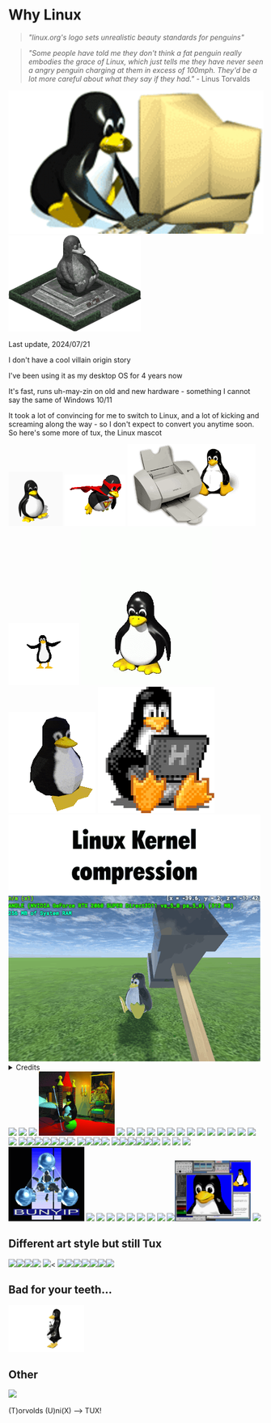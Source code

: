 <style>body { background: url(.pix/tux2.gif) no-repeat top left; }</style>

# Why Linux

> _"linux.org's logo sets unrealistic beauty standards for penguins"_

> _"Some people have told me they don't think a fat penguin really embodies the grace of Linux, which just tells me they have never seen a angry penguin charging at them in excess of 100mph. They'd be a lot more careful about what they say if they had."_ - Linus Torvalds

<img src=.pix/tux1.gif>
<img src=.pix/tux_monument.gif>

Last update, 2024/07/21 

I don't have a cool villain origin story

I've been using it as my desktop OS for 4 years now

It's fast, runs uh-may-zin on old and new hardware - something I cannot say the same of Windows 10/11

It took a lot of convincing for me to switch to Linux, and a lot of kicking and screaming along the way - so I don't expect to convert you anytime soon. So here's some more of tux, the Linux mascot

<img src=.pix/tux3.gif>
<img src=.pix/tux_superhero_soaring.gif>
<img src=.pix/tux_printer_sliding.gif>
<img src=.pix/tux_flipping.gif>
<img src=.pix/tux_jumping_jack.gif>
<img src=.pix/tux_rotating.gif>
<img src=.pix/tux_typing.gif>
<img src=.pix/tux_hit_by_hammer.gif>

<details><summary>Credits</summary> [lwn.net](https://lwn.net/Gallery/credits.html), [Luke Smith thumbnail](https://youtu.be/_hNMfVIsyIc?si=RKIhsbqADLwir8Yq), [stalgo](https://www.sthu.org/code/stalgo/), [ibm linux](https://lamiradadelreplicante.com/2014/09/01/ibm-expande-linux-en-sus-data-center/), [lugod - lert](https://www.lugod.org/projects/lert/), [bulma.net](https://web.archive.org/web/20050130043417/http://bulma.net/), [fredart](https://www.fredart.com/), [Linux Australia](https://linux.org.au/projects/T-Shirt/winner.phtml), [L4Linux](https://os.inf.tu-dresden.de/L4/LinuxOnL4/), [Jailbait, KLOWNER](https://jailbait.sourceforge.net/), [hellug.gr, Greek Linux](https://www.hellug.gr/), [Linux Embedded](https://linux-embedded.com/), [trustix](https://lwn.net/Gallery/i/trustix-maskot.jpg), [L4 Kernel](https://os.inf.tu-dresden.de/L4/), [landley.net](https://www.landley.net/history/mirror/linux/tux.html), [isc.tamu.edu](https://isc.tamu.edu/~lewing/linux/index.html), [n3.edu](https://www3.nd.edu/~ljordan/linux/tuxhistory.html)</details>

<img src=".pix/tux_statue_of_liberty.avif" style="width:150px; height: auto;">
<img src=".pix/tux_linus_patriotism_poster.avif" style="width:150px; height: auto;"> 
 <img src=".pix/tux_us_president.avif" style="width:150px; height: auto;"> <img src=".pix/tux_princess_and_the_pea.png" style="width:150px; height: auto;"> <img src=".pix/tux_emergency_response_team.avif" style="width:150px; height: auto;"> <img src=".pix/tux_bill_gates.avif" style="width:150px; height: auto;"> <img src=".pix/tux_prison_uniform.avif" style="width:150px; height: auto;"> <img src=".pix/tux_anime_girl_inside.avif" style="width:150px; height: auto;"> <img src=".pix/tux_abacus.avif" style="width:150px; height: auto;"> <img src=".pix/tux_wizard2.avif" style="width:150px; height: auto;"> 
<img src=".pix/tux_reading_newspaper.avif" style="width:150px; height: auto;">
<img src=".pix/tux_hellenic.avif" style="width:150px; height: auto;"> <img src=".pix/tux_igloo_reading_book.avif" style="width:150px; height: auto;"> <img src=".pix/tux_astronaut.avif" style="width:150px; height: auto;"> <img src=".pix/tux_at_desk2.avif" style="width:150px; height: auto;"> <img src=".pix/tux_confused.avif" style="width:150px; height: auto;"> <img src=".pix/tux_mosaic.avif" style="width:150px; height: auto;"> <img src=".pix/tux_in_space.avif" style="width:150px; height: auto;"> <img src=".pix/tux_colony.avif" style="width:150px; height: auto;"> <img src=".pix/tux_cig_carton1.avif" style="width:150px; height: auto;"><img src=".pix/tux_cig_carton2.avif" style="width:150px; height: auto;"><img src=".pix/tux_the_dealer.avif" style="width:250px; height: auto;"><img src=".pix/tux_slackware1.avif" style="width:150px; height: auto;"><img src=".pix/tux_slackware2.avif" style="width:150px; height: auto;"><img src=".pix/tux_zombie.avif" style="width:150px; height: auto;"><img src=".pix/tux_xray.avif" style="width:250px; height: auto;"> <img src=".pix/tux_giant.avif" style="width:100px; height: auto;"><img src=".pix/tux_lines.avif" style="width:150px; height: auto;"><img src=".pix/tux_bugcatcher.avif" style="width:100px; height: auto;"><img src=".pix/tux3.avif" style="width:100px; height: auto;"> <img src=.pix/tux_sleep.avif><img src=.pix/tux_frag.avif><img src=.pix/taz.avif><img src=.pix/tux_ibm.avif><img src=.pix/tux_toilet.avif><img src=.pix/tux_matryoshka.avif> <img src=".pix/tux_vacation.avif" style="width:150px; height: auto;"> <img src=".pix/tux_cluster.avif" style="width:150px; height: auto;"> <img src=".pix/tux_underneath.avif" style="width:150px; height: auto;"> <img src=".pix/tux_bunyip.gif" style="width:150px; height: auto;"> <img src=".pix/tux_detective.avif" style="width:150px; height: auto;"> <img src=".pix/tux_movie_reel.avif" style="width:150px; height: auto;"> <img src=".pix/tux_lugod.avif" style="width:150px; height: auto;"> <img src=".pix/tux_bulma.avif" style="width:150px; height: auto;"> <img src=".pix/tux_in_shirt_pocket.avif" style="width:150px; height: auto;"> <img src=".pix/tux_snowboarding.avif" style="width:150px; height: auto;"> <img src=".pix/tux_halberd.avif" style="width:150px; height: auto;"> <img src=".pix/tux_flug.avif" style="width:150px; height: auto;"> <img src=".pix/tux_3d.avif" style="width:150px; height: auto;"><img src=".pix/tux_gimp.gif" style="width:150px; height: auto;">
<img src=".pix/tux_colony_planting_flag.avif" style="width:150px; height: auto;">

## Different art style but still Tux

<img src=.pix/tux_at_desk.avif><img src=.pix/tux_cute1.avif><img src=.pix/tux_buff.avif><img src=.pix/tux_red_flag.avif> <img src=.pix/tux_fallen_over.avif>< <img src=.pix/tux_gangsta.avif><img src=.pix/tux_big_small.avif><img src=.pix/tux_pointing.avif><img src=.pix/tux_cute2.avif><img src=.pix/tux_wizard.avif><img src=.pix/tux_backpacker_waving_bye.avif><img src=.pix/tux_desert.avif>

## Bad for your teeth...

<img src=".pix/tux_coke.gif" style="width:150px; height: auto;">

## Other

<img src=".pix/tux_trustix.avif" style="width:150px; height: auto;">

(T)orvolds (U)ni(X) --> TUX!
